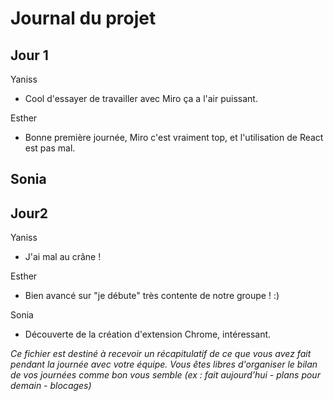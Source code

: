 # Journal du projet

## Jour 1
Yaniss
- Cool d'essayer de travailler avec Miro ça a l'air puissant.

Esther
- Bonne première journée, Miro c'est vraiment top, et l'utilisation de React est pas mal.

Sonia
-

## Jour2
Yaniss
- J'ai mal au crâne !

Esther
- Bien avancé sur "je débute" très contente de notre groupe ! :)

Sonia
- Découverte de la création d'extension Chrome, intéressant. 

*Ce fichier est destiné à recevoir un récapitulatif de ce que vous avez fait pendant la journée avec votre équipe. Vous êtes libres d'organiser le bilan de vos journées comme bon vous semble (ex : fait aujourd'hui - plans pour demain - blocages)*
